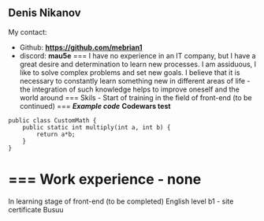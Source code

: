 Denis Nikanov
---
My contact:
+ Github: **https://github.com/mebrian1**
+ discord: **mau5e**
===
I have no experience in an IT company, but I have a great desire and determination to learn new processes. I am assiduous, I like to solve complex problems and set new goals. 
I believe that it is necessary to constantly learn something new in different areas of life - the integration of such knowledge helps to improve oneself and the world around
===
Skils - Start of training in the field of front-end (to be continued)
===
***Example code***
**Codewars test**
```
public class CustomMath {
    public static int multiply(int a, int b) {
        return a*b;
    }
}
```
===
Work experience - none
===
In learning stage of front-end (to be completed)
English level b1 - site certificate Busuu